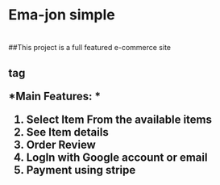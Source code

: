 # Ema-jon simple <h1>
##This project is a full featured e-commerce site <h2> tag

*Main Features: *
1. Select Item From the available items 
1. See Item details 
1. Order Review 
1. LogIn with Google account or email 
1. Payment using stripe
